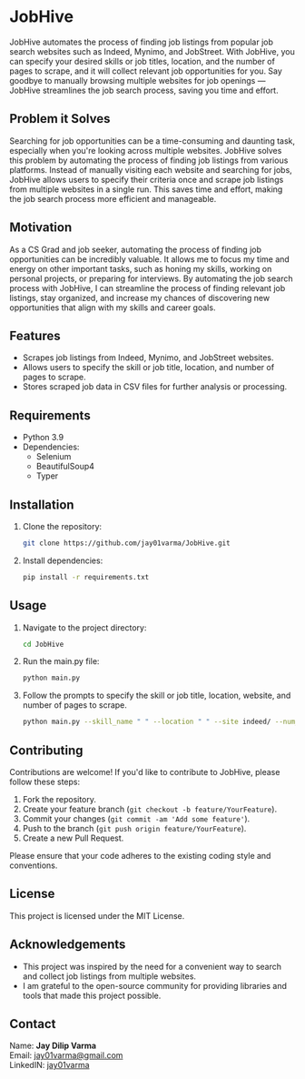 # JobHive
 JobHive automates the process of finding job listings from popular job search websites such as Indeed, Mynimo, and JobStreet. With JobHive, you can specify your desired skills or job titles, location, and the number of pages to scrape, and it will collect relevant job opportunities for you. Say goodbye to manually browsing multiple websites for job openings — JobHive streamlines the job search process, saving you time and effort.

## Problem it Solves

Searching for job opportunities can be a time-consuming and daunting task, especially when you're looking across multiple websites. JobHive solves this problem by automating the process of finding job listings from various platforms. Instead of manually visiting each website and searching for jobs, JobHive allows users to specify their criteria once and scrape job listings from multiple websites in a single run. This saves time and effort, making the job search process more efficient and manageable.

## Motivation

As a CS Grad and job seeker, automating the process of finding job opportunities can be incredibly valuable. It allows me to focus my time and energy on other important tasks, such as honing my skills, working on personal projects, or preparing for interviews. By automating the job search process with JobHive, I can streamline the process of finding relevant job listings, stay organized, and increase my chances of discovering new opportunities that align with my skills and career goals.

## Features

- Scrapes job listings from Indeed, Mynimo, and JobStreet websites.
- Allows users to specify the skill or job title, location, and number of pages to scrape.
- Stores scraped job data in CSV files for further analysis or processing.

## Requirements

- Python 3.9
- Dependencies:
  - Selenium
  - BeautifulSoup4
  - Typer

## Installation

1. Clone the repository:

   ```bash
   git clone https://github.com/jay01varma/JobHive.git
   ```

2. Install dependencies:

   ```bash
   pip install -r requirements.txt
   ```

## Usage

1. Navigate to the project directory:

   ```bash
   cd JobHive
   ```

2. Run the main.py file:

   ```bash
   python main.py
   ```

3. Follow the prompts to specify the skill or job title, location, website, and number of pages to scrape.

    ``` bash
    python main.py --skill_name " " --location " " --site indeed/ --num_pages 3
    ```
## Contributing

Contributions are welcome! If you'd like to contribute to JobHive, please follow these steps:

1. Fork the repository.
2. Create your feature branch (`git checkout -b feature/YourFeature`).
3. Commit your changes (`git commit -am 'Add some feature'`).
4. Push to the branch (`git push origin feature/YourFeature`).
5. Create a new Pull Request.

Please ensure that your code adheres to the existing coding style and conventions.

## License

This project is licensed under the MIT License.

## Acknowledgements

- This project was inspired by the need for a convenient way to search and collect job listings from multiple websites.
- I am grateful to the open-source community for providing libraries and tools that made this project possible.

## Contact
Name: **Jay Dilip Varma**  
Email: jay01varma@gmail.com  
LinkedIN: [jay01varma](https://www.linkedin.com/in/connect-wtih-jay-varma/)
